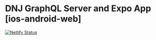 # DNJ GraphQL Server and Expo App [ios-android-web]

[![Netlify Status](https://api.netlify.com/api/v1/badges/0c7e2a6a-6c68-4f39-9438-d69a10eeec9a/deploy-status)](https://app.netlify.com/sites/practical-payne-7ee307/deploys)
